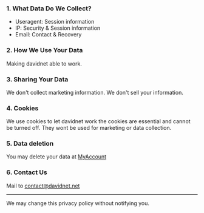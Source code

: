### 1. What Data Do We Collect?
 - Useragent: Session information
 - IP: Security & Session information
 - Email: Contact & Recovery

### 2. How We Use Your Data

Making davidnet able to work.

### 3. Sharing Your Data

We don't collect marketing information.
We don't sell your information.

### 4. Cookies

We use cookies to let davidnet work the cookies are essential and cannot be turned off.
They wont be used for marketing or data collection.

### 5. Data deletion

You may delete your data at [MyAccount](https://account.davidnet.net/account/)

### 6. Contact Us

Mail to [contact@davidnet.net](mail:contact@davidnet.net)


----
We may change this privacy policy without notifying you.